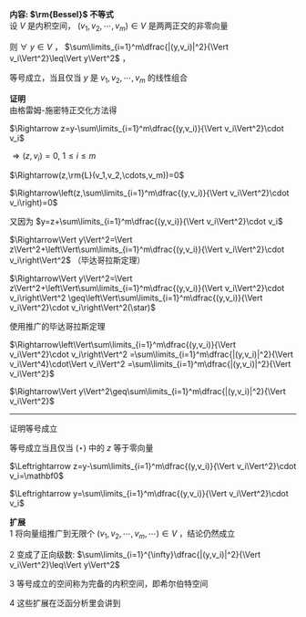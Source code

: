 **内容:  $\rm{Bessel}$ 不等式**  
设 $V$ 是内积空间， $(v_1,v_2,\cdots,v_m)\in V$ 是两两正交的非零向量  
  
则  $\forall\ y\in V$ ， $\sum\limits_{i=1}^m\dfrac{|(y,v_i)|^2}{\Vert v_i\Vert^2}\leq\Vert y\Vert^2$ ，  
  
等号成立，当且仅当 $y$ 是 $v_1,v_2,\cdots,v_m$ 的线性组合  
  
**证明**  
由格雷姆-施密特正交化方法得  
  
$\Rightarrow z=y-\sum\limits_{i=1}^m\dfrac{(y,v_i)}{\Vert v_i\Vert^2}\cdot v_i$  
  
$\Rightarrow(z,v_i)=0,\ 1\le i\le m$  
  
$\Rightarrow(z,\rm{L}(v_1,v_2,\cdots,v_m))=0$  
  
$\Rightarrow\left(z,\sum\limits_{i=1}^m\dfrac{(y,v_i)}{\Vert v_i\Vert^2}\cdot v_i\right)=0$  
  
又因为 $y=z+\sum\limits_{i=1}^m\dfrac{(y,v_i)}{\Vert v_i\Vert^2}\cdot v_i$  
  
$\Rightarrow\Vert y\Vert^2=\Vert z\Vert^2+\left\Vert\sum\limits_{i=1}^m\dfrac{(y,v_i)}{\Vert v_i\Vert^2}\cdot v_i\right\Vert^2$ （毕达哥拉斯定理）  
  
$\Rightarrow\Vert y\Vert^2=\Vert z\Vert^2+\left\Vert\sum\limits_{i=1}^m\dfrac{(y,v_i)}{\Vert v_i\Vert^2}\cdot v_i\right\Vert^2  
\geq\left\Vert\sum\limits_{i=1}^m\dfrac{(y,v_i)}{\Vert v_i\Vert^2}\cdot v_i\right\Vert^2(\star)$  
  
使用推广的毕达哥拉斯定理  
  
$\Rightarrow\left\Vert\sum\limits_{i=1}^m\dfrac{(y,v_i)}{\Vert v_i\Vert^2}\cdot v_i\right\Vert^2  
=\sum\limits_{i=1}^m\dfrac{|(y,v_i)|^2}{\Vert v_i\Vert^4}\cdot\Vert v_i\Vert^2  
=\sum\limits_{i=1}^m\dfrac{|(y,v_i)|^2}{\Vert v_i\Vert^2}$  
  
$\Rightarrow\Vert y\Vert^2\geq\sum\limits_{i=1}^m\dfrac{|(y,v_i)|^2}{\Vert v_i\Vert^2}$  
  
---  
  
证明等号成立  
  
等号成立当且仅当 $(\star)$ 中的 $z$ 等于零向量  
  
$\Leftrightarrow z=y-\sum\limits_{i=1}^m\dfrac{(y,v_i)}{\Vert v_i\Vert^2}\cdot v_i=\mathbf0$  
  
$\Leftrightarrow y=\sum\limits_{i=1}^m\dfrac{(y,v_i)}{\Vert v_i\Vert^2}\cdot v_i$  
  
**扩展**  
1 将向量组推广到无限个 $(v_1,v_2,\cdots,v_m,\cdots)\in V$ ，结论仍然成立  
  
2 变成了正向级数:  $\sum\limits_{i=1}^{\infty}\dfrac{|(y,v_i)|^2}{\Vert v_i\Vert^2}\leq\Vert y\Vert^2$  
  
3 等号成立的空间称为完备的内积空间，即希尔伯特空间  
  
4 这些扩展在泛函分析里会讲到  
